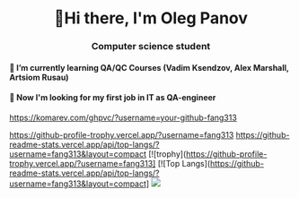 <h1 align="center">👋Hi there, I'm Oleg Panov</h1>
<h3 align="center">Computer science student</h3>
<h4> 🌱 I’m currently learning QA/QC Courses (Vadim Ksendzov, Alex Marshall, Artsiom Rusau)</h4>
<h4> 👀 Now I'm looking for my first job in IT as QA-engineer</h4>

<img>https://komarev.com/ghpvc/?username=your-github-fang313</img>


<img>https://github-profile-trophy.vercel.app/?username=fang313</img>
<img>https://github-readme-stats.vercel.app/api/top-langs/?username=fang313&layout=compact</img>
[![trophy](https://github-profile-trophy.vercel.app/?username=fang313]
[![Top Langs](https://github-readme-stats.vercel.app/api/top-langs/?username=fang313&layout=compact]
![](https://komarev.com/ghpvc/?username=your-github-fang313)

<!--
**fang313/fang313** is a ✨ _special_ ✨ repository because its `README.md` (this file) appears on your GitHub profile.

Here are some ideas to get you started:

- 🔭 I’m currently working on ...
- 🌱 I’m currently learning ...
- 👯 I’m looking to collaborate on ...
- 🤔 I’m looking for help with ...
- 💬 Ask me about ...
- 📫 How to reach me: ...
- 😄 Pronouns: ...
- ⚡ Fun fact: ...
- 💞️ I’m looking to collaborate on ...
- 📫 How to reach me ...
-->
